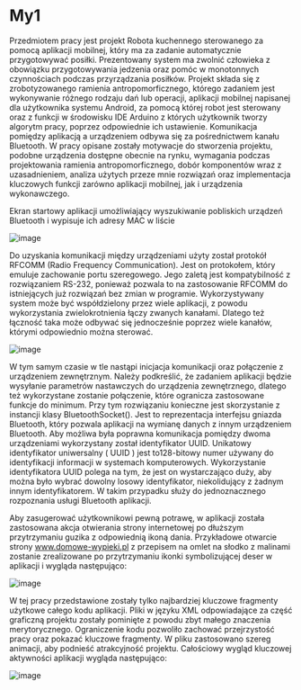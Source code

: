 # My1

Przedmiotem pracy jest projekt Robota kuchennego sterowanego za pomocą aplikacji mobilnej, który ma za zadanie automatycznie przygotowywać posiłki. Prezentowany system ma zwolnić człowieka z obowiązku przygotowywania jedzenia oraz pomóc w monotonnych czynnościach podczas przyrządzania posiłków. Projekt składa się z zrobotyzowanego ramienia antropomorficznego, którego zadaniem jest wykonywanie różnego rodzaju dań lub operacji, aplikacji mobilnej napisanej dla użytkownika systemu Android, za pomocą której robot jest sterowany oraz z funkcji w środowisku IDE Arduino z których użytkownik tworzy algorytm pracy, poprzez odpowiednie ich ustawienie. Komunikacja pomiędzy aplikacją a urządzeniem odbywa się za pośrednictwem kanału Bluetooth. W pracy opisane zostały motywacje do stworzenia projektu, podobne urządzenia dostępne obecnie na rynku, wymagania podczas projektowania ramienia antropomorficznego, dobór komponentów wraz z uzasadnieniem, analiza użytych przeze mnie rozwiązań oraz implementacja kluczowych funkcji zarówno aplikacji mobilnej, jak i urządzenia wykonawczego.

Ekran startowy aplikacji umożliwiający wyszukiwanie pobliskich urządzeń Bluetooth i wypisuje ich adresy MAC w liście

![image](https://user-images.githubusercontent.com/58587279/153871079-16948b4a-c9da-47f5-8a4e-a22ee640fa30.png)

Do uzyskania komunikacji między urządzeniami użyty został protokół RFCOMM (Radio Frequency Communication). Jest on protokołem, który emuluje zachowanie portu szeregowego. Jego zaletą jest kompatybilność z rozwiązaniem RS-232, ponieważ pozwala to na zastosowanie RFCOMM do istniejących już rozwiązań bez zmian w programie. Wykorzystywany system może być współdzielony przez wiele aplikacji, z powodu wykorzystania zwielokrotnienia łączy zwanych kanałami. Dlatego też łączność taka może odbywać się jednocześnie poprzez wiele kanałów, którymi odpowiednio można sterować. 

![image](https://user-images.githubusercontent.com/58587279/153871144-b6419dd4-dd07-46af-a0b6-253de59135b9.png)

W tym samym czasie w tle nastąpi inicjacja komunikacji oraz połączenie z urządzeniem zewnętrznym. Należy podkreślić, że zadaniem aplikacji będzie wysyłanie parametrów nastawczych do urządzenia zewnętrznego, dlatego też wykorzystane zostanie połączenie, które ogranicza zastosowane funkcje do minimum. Przy tym rozwiązaniu konieczne jest skorzystanie z instancji klasy BluetoothSocket(). Jest to reprezentacja interfejsu gniazda Bluetooth, który pozwala aplikacji na wymianę danych z innym urządzeniem Bluetooth. Aby możliwa była poprawna komunikacja pomiędzy dwoma urządzeniami wykorzystany został identyfikator UUID. Unikatowy identyfikator uniwersalny ( UUID )  jest to128-bitowy numer używany do identyfikacji informacji w systemach komputerowych. Wykorzystanie identyfikatora UUID polega na tym, że jest on wystarczająco duży, aby można było wybrać dowolny losowy identyfikator, niekolidujący z żadnym innym identyfikatorem. W takim przypadku służy do jednoznacznego rozpoznania usługi Bluetooth aplikacji. 

Aby zasugerować użytkownikowi pewną potrawę, w aplikacji została zastosowana akcja otwierania strony internetowej po dłuższym przytrzymaniu guzika z odpowiednią ikoną dania. Przykładowe otwarcie strony www.domowe-wypieki.pl z przepisem na omlet na słodko z malinami zostanie zrealizowane po przytrzymaniu ikonki symbolizującej deser w aplikacji i wygląda następująco:

![image](https://user-images.githubusercontent.com/58587279/153871327-41975ce5-4bd8-400f-808a-d5ee6db7c28f.png)

W tej pracy przedstawione zostały tylko najbardziej kluczowe fragmenty użytkowe całego kodu aplikacji. Pliki w języku XML odpowiadające za część graficzną projektu zostały pominięte z powodu zbyt małego znaczenia merytorycznego. Ograniczenie kodu pozwoliło zachować przejrzystość pracy oraz pokazać kluczowe fragmenty. W pliku zastosowano szereg animacji, aby podnieść atrakcyjność projektu. Całościowy wygląd kluczowej aktywności aplikacji wygląda następująco:

![image](https://user-images.githubusercontent.com/58587279/153871372-ad8db7d5-978d-4c53-a85f-1ae4cb75c46f.png)




